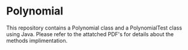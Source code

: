 # Polynomial
This repository contains a Polynomial class and a PolynomialTest class using Java.
Please refer to the attatched PDF's for details about the methods implimentation.
